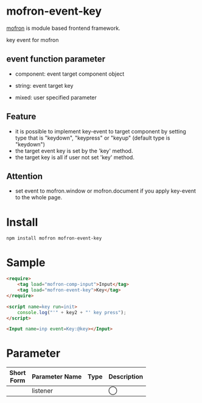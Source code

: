 # mofron-event-key
[mofron](https://mofron.github.io/mofron/) is module based frontend framework.

key event for mofron

## event function parameter

- component: event target component object

- string: event target key

- mixed: user specified parameter

## Feature
 - it is possible to implement key-event to target component by setting type that is "keydown", "keypress" or "keyup" (default type is "keydown")
 - the target event key is set by the 'key' method.
 - the target key is all if user not set 'key' method.
## Attention
 - set event to mofron.window or mofron.document if you apply key-event to the whole page.

# Install
```
npm install mofron mofron-event-key
```

# Sample
```html
<require>
    <tag load="mofron-comp-input">Input</tag>
    <tag load="mofron-event-key">Key</tag>
</require>

<script name=key run=init>
    console.log("'" + key2 + "' key press");
</script>

<Input name=inp event=Key:@key></Input>
```

# Parameter

| Short<br>Form | Parameter Name | Type | Description |
|:-------------:|:---------------|:-----|:------------|
| | listener | | ◯  | key | string | event target key |

